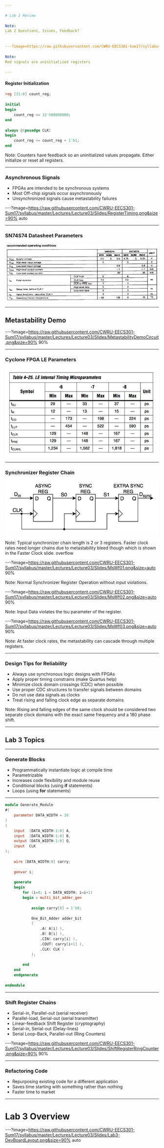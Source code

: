 ```yaml
---

# Lab 2 Review

Note:
Lab 2 Questions, Issues, Feedback?


---?image=https://raw.githubusercontent.com/CWRU-EECS301-Sum17/syllabus/master/Lectures/Lecture03/Slides/BadSimulation.png&size=90% 90%

Note:
Red signals are uninitialized registers

---
```


#### Register Initialization

```verilog
reg [31:0] count_reg;

initial
begin
	count_reg <= 32'h00000000;
end

always @(posedge CLK)
begin
	count_reg <= count_reg + 1'b1;
end
```

Note:
Counters have feedback so an uninitialized values propagate.
Either initialize or reset all registers.

---

### Asynchronous Signals

* FPGAs are intended to be synchronous systems
* Most Off-chip signals occur asynchronously
* Unsynchronized signals cause metastability failures

---?image=https://raw.githubusercontent.com/CWRU-EECS301-Sum17/syllabus/master/Lectures/Lecture03/Slides/RegisterTiming.png&size=90% auto

---

### SN74S74 Datasheet Parameters

![74S74 Specs](https://raw.githubusercontent.com/CWRU-EECS301-Sum17/syllabus/master/Lectures/Lecture03/Slides/Specs_SN74S74.png)

---

## Metastability Demo

---?image=https://raw.githubusercontent.com/CWRU-EECS301-Sum17/syllabus/master/Lectures/Lecture03/Slides/MetastabilityDemoCircuit.png&size=90% 90%

---

### Cyclone FPGA LE Parameters

![Cyclone Specs](https://raw.githubusercontent.com/CWRU-EECS301-Sum17/syllabus/master/Lectures/Lecture03/Slides/Specs_Cyclone.png)

---

### Synchronizer Register Chain

![Sync Chain](https://raw.githubusercontent.com/CWRU-EECS301-Sum17/syllabus/master/Lectures/Lecture03/Slides/SyncChain.png)

Note:
Typical synchronizer chain length is 2 or 3 registers.
Faster clock rates need longer chains due to metastability bleed though which is shown in the Faster Clock slide.
overflow

---?image=https://raw.githubusercontent.com/CWRU-EECS301-Sum17/syllabus/master/Lectures/Lecture03/Slides/MsWf01.png&size=auto 90%

Note:
Normal Synchronizer Register Operation without input violations.

---?image=https://raw.githubusercontent.com/CWRU-EECS301-Sum17/syllabus/master/Lectures/Lecture03/Slides/MsWf02.png&size=auto 90%

Note:
Input Data violates the tsu parameter of the register.

---?image=https://raw.githubusercontent.com/CWRU-EECS301-Sum17/syllabus/master/Lectures/Lecture03/Slides/MsWf03.png&size=auto 90%

Note:
At faster clock rates, the metastability can cascade through multiple registers.

---

### Design Tips for Reliability

* Always use synchronous logic designs with FPGAs
* Apply proper timing constrains (make Quartus help)
* Minimize clock domain crossings (CDC) when possible
* Use proper CDC structures to transfer signals between domains
* Do not use data signals as clocks
* Treat rising and falling clock edge as separate domains

Note:
Rising and falling edges of the same clock should be considered two separate clock domains with the exact same frequency and a 180 phase shift.

---

## Lab 3 Topics

---

### Generate Blocks

* Programmatically instantiate logic at compile time
* Parametrizable
* Increases code flexibility and module reuse
* Conditional blocks (using **if** statements)
* Loops (using **for** statements)

---

```verilog
module Generate_Module
#(
	parameter DATA_WIDTH = 16
)
(
	input  [DATA_WIDTH-1:0] A,
	input  [DATA_WIDTH-1:0] B,
	output [DATA_WIDTH-1:0] Q,
	input  CLK
);

	wire [DATA_WIDTH:0] carry;
	
	genvar i;
	
	generate
	begin
		for (i=0; i < DATA_WIDTH; i=i+1)
		begin : multi_bit_adder_gen
	
			assign carry[0] = 1'b0;
	
			One_Bit_Adder adder_bit
			(
				.A( A[i] ),
				.B( B[i] ),
				.CIN( carry[i] ),
				.COUT( carry[i+1] ),
				.CLK( CLK )
			);
		
		end
	end
	endgenerate

endmodule
```

---

### Shift Register Chains

* Serial-in, Parallel-out (serial receiver)
* Parallel-load, Serial-out (serial transmitter)
* Linear-feedback Shift Register (cryptography)
* Serial-in, Serial-out (Delay-lines)
* Serial Loop-Back, Parallel-out (Ring Counters)

---?image=https://raw.githubusercontent.com/CWRU-EECS301-Sum17/syllabus/master/Lectures/Lecture03/Slides/ShiftRegisterRingCounter.png&size=90% 90%


---


### Refactoring Code

* Repurposing existing code for a different application
* Saves time starting with something rather than nothing
* Faster time to market

---

# Lab 3 Overview

---?image=https://raw.githubusercontent.com/CWRU-EECS301-Sum17/syllabus/master/Lectures/Lecture03/Slides/Lab3-DevBoardLayout.png&size=90% auto
